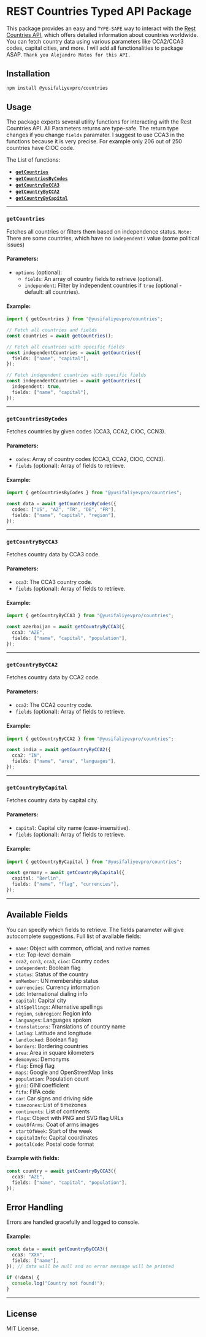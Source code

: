 # REST Countries Typed API Package

This package provides an easy and `TYPE-SAFE` way to interact with the [Rest Countries API](https://restcountries.com/), which offers detailed information about countries worldwide. You can fetch country data using various parameters like CCA2/CCA3 codes, capital cities, and more. I will add all functionalities to package ASAP. `Thank you Alejandro Matos for this API.`

## Installation

```bash
npm install @yusifaliyevpro/countries
```

## Usage

The package exports several utility functions for interacting with the Rest Countries API. All Parameters returns are type-safe. The return type changes if you change `fields` paramater. I suggest to use CCA3 in the functions because it is very precise. For example only 206 out of 250 countries have CIOC code.

The List of functions:

- [**`getCountries`**](#getCountries)
- [**`getCountriesByCodes`**](#getCountriesByCodes)
- [**`getCountryByCCA3`**](#getCountryByCCA3)
- [**`getCountryByCCA2`**](#getCountryByCCA2)
- [**`getCountryByCapital`**](#getCountryByCapital)

---

### `getCountries`

Fetches all countries or filters them based on independence status.
`Note:` There are some countries, which have no `independent?` value (some political issues)

#### Parameters:

- `options` (optional):
  - `fields`: An array of country fields to retrieve (optional).
  - `independent`: Filter by independent countries if `true` (optional - default: all countries).

#### Example:

```typescript
import { getCountries } from "@yusifaliyevpro/countries";

// Fetch all countries and fields
const countries = await getCountries();

// Fetch all countries with specific fields
const independentCountries = await getCountries({
  fields: ["name", "capital"],
});

// Fetch independent countries with specific fields
const independentCountries = await getCountries({
  independent: true,
  fields: ["name", "capital"],
});
```

---

### `getCountriesByCodes`

Fetches countries by given codes (CCA3, CCA2, CIOC, CCN3).

#### Parameters:

- `codes`: Array of country codes (CCA3, CCA2, CIOC, CCN3).
- `fields` (optional): Array of fields to retrieve.

#### Example:

```typescript
import { getCountriesByCodes } from "@yusifaliyevpro/countries";

const data = await getCountriesByCodes({
  codes: ["US", "AZ", "TR", "DE", "FR"],
  fields: ["name", "capital", "region"],
});
```

---

### `getCountryByCCA3`

Fetches country data by CCA3 code.

#### Parameters:

- `cca3`: The CCA3 country code.
- `fields` (optional): Array of fields to retrieve.

#### Example:

```typescript
import { getCountryByCCA3 } from "@yusifaliyevpro/countries";

const azerbaijan = await getCountryByCCA3({
  cca3: "AZE",
  fields: ["name", "capital", "population"],
});
```

---

### `getCountryByCCA2`

Fetches country data by CCA2 code.

#### Parameters:

- `cca2`: The CCA2 country code.
- `fields` (optional): Array of fields to retrieve.

#### Example:

```typescript
import { getCountryByCCA2 } from "@yusifaliyevpro/countries";

const india = await getCountryByCCA2({
  cca2: "IN",
  fields: ["name", "area", "languages"],
});
```

---

### `getCountryByCapital`

Fetches country data by capital city.

#### Parameters:

- `capital`: Capital city name (case-insensitive).
- `fields` (optional): Array of fields to retrieve.

#### Example:

```typescript
import { getCountryByCapital } from "@yusifaliyevpro/countries";

const germany = await getCountryByCapital({
  capital: "Berlin",
  fields: ["name", "flag", "currencies"],
});
```

---

## Available Fields

You can specify which fields to retrieve. The fields parameter will give autocomplete suggestions. Full list of available fields:

- `name`: Object with common, official, and native names
- `tld`: Top-level domain
- `cca2`, `ccn3`, `cca3`, `cioc`: Country codes
- `independent`: Boolean flag
- `status`: Status of the country
- `unMember`: UN membership status
- `currencies`: Currency information
- `idd`: International dialing info
- `capital`: Capital city
- `altSpellings`: Alternative spellings
- `region`, `subregion`: Region info
- `languages`: Languages spoken
- `translations`: Translations of country name
- `latlng`: Latitude and longitude
- `landlocked`: Boolean flag
- `borders`: Bordering countries
- `area`: Area in square kilometers
- `demonyms`: Demonyms
- `flag`: Emoji flag
- `maps`: Google and OpenStreetMap links
- `population`: Population count
- `gini`: GINI coefficient
- `fifa`: FIFA code
- `car`: Car signs and driving side
- `timezones`: List of timezones
- `continents`: List of continents
- `flags`: Object with PNG and SVG flag URLs
- `coatOfArms`: Coat of arms images
- `startOfWeek`: Start of the week
- `capitalInfo`: Capital coordinates
- `postalCode`: Postal code format

#### Example with fields:

```typescript
const country = await getCountryByCCA3({
  cca3: "AZE",
  fields: ["name", "capital", "population"],
});
```

<!-- ---

## Types

### `Cca2Codes`, `Cca3Codes`, `Capitals`, and `Country`

- `Cca2Codes`: ISO 3166-1 alpha-2 two-letter codes.
- `Cca3Codes`: ISO 3166-1 alpha-3 three-letter codes.
- `Capitals`: Capital cities.
- `Country`: Full country object.

#### Example:

```typescript
import { Cca3Codes } from "@yusifaliyevpro/countries";

const code: Cca3Codes = "USA";
```

--- -->

## Error Handling

Errors are handled gracefully and logged to console.

#### Example:

```typescript
const data = await getCountryByCCA3({
  cca3: "XXX",
  fields: ["name"],
}); // data will be null and an error message will be printed

if (!data) {
  console.log("Country not found!");
}
```

---

## License

MIT License.
